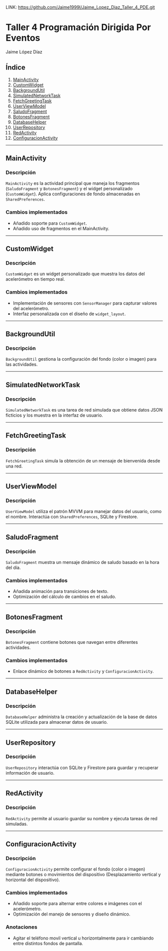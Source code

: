 LINK: https://github.com/Jaime1999l/Jaime_Lopez_Diaz_Taller_4_PDE.git

# Taller 4 Programación Dirigida Por Eventos

Jaime López Díaz

## Índice

1. [MainActivity](#mainactivity)
2. [CustomWidget](#customwidget)
3. [BackgroundUtil](#backgroundutil)
4. [SimulatedNetworkTask](#simulatednetworktask)
5. [FetchGreetingTask](#fetchgreetingtask)
6. [UserViewModel](#userviewmodel)
7. [SaludoFragment](#saludofragment)
8. [BotonesFragment](#botonesfragment)
9. [DatabaseHelper](#databasehelper)
10. [UserRepository](#userrepository)
11. [RedActivity](#redactivity)
12. [ConfiguracionActivity](#configuracionactivity)

---

## MainActivity

### Descripción
`MainActivity` es la actividad principal que maneja los fragmentos (`SaludoFragment` y `BotonesFragment`) y el widget personalizado (`CustomWidget`). Aplica configuraciones de fondo almacenadas en `SharedPreferences`.

### Cambios implementados
- Añadido soporte para `CustomWidget`.
- Añadido uso de fragmentos en el MainActivity.

---

## CustomWidget

### Descripción
`CustomWidget` es un widget personalizado que muestra los datos del acelerómetro en tiempo real.

### Cambios implementados
- Implementación de sensores con `SensorManager` para capturar valores del acelerómetro.
- Interfaz personalizada con el diseño de `widget_layout`.

---

## BackgroundUtil

### Descripción
`BackgroundUtil` gestiona la configuración del fondo (color o imagen) para las actividades.

---

## SimulatedNetworkTask

### Descripción
`SimulatedNetworkTask` es una tarea de red simulada que obtiene datos JSON ficticios y los muestra en la interfaz de usuario.

---

## FetchGreetingTask

### Descripción
`FetchGreetingTask` simula la obtención de un mensaje de bienvenida desde una red.

---

## UserViewModel

### Descripción
`UserViewModel` utiliza el patrón MVVM para manejar datos del usuario, como el nombre. Interactúa con `SharedPreferences`, SQLite y Firestore.

---

## SaludoFragment

### Descripción
`SaludoFragment` muestra un mensaje dinámico de saludo basado en la hora del día.

### Cambios implementados
- Añadida animación para transiciones de texto.
- Optimización del cálculo de cambios en el saludo.

---

## BotonesFragment

### Descripción
`BotonesFragment` contiene botones que navegan entre diferentes actividades.

### Cambios implementados
- Enlace dinámico de botones a `RedActivity` y `ConfiguracionActivity`.

---

## DatabaseHelper

### Descripción
`DatabaseHelper` administra la creación y actualización de la base de datos SQLite utilizada para almacenar datos de usuario.

---

## UserRepository

### Descripción
`UserRepository` interactúa con SQLite y Firestore para guardar y recuperar información de usuario.

---

## RedActivity

### Descripción
`RedActivity` permite al usuario guardar su nombre y ejecuta tareas de red simuladas.

---

## ConfiguracionActivity

### Descripción
`ConfiguracionActivity` permite configurar el fondo (color o imagen) mediante botones o movimientos del dispositivo (Desplazamiento vertical y horizontal del dispositivo).

### Cambios implementados
- Añadido soporte para alternar entre colores e imágenes con el acelerómetro.
- Optimización del manejo de sensores y diseño dinámico.

### Anotaciones
- Agitar el teléfono movil vertical u horizontalmente para ir cambiando entre distintos fondos de pantalla.

